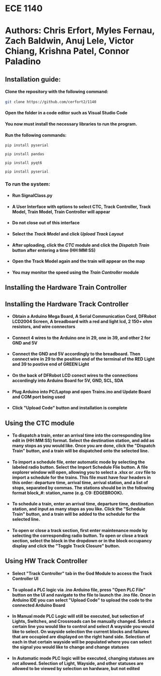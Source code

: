 # ECE 1140 
# Authors: Chris Erfort, Myles Fernau, Zach Baldwin, Anuj Lele, Victor Chiang, Krishna Patel, Connor Paladino


## Installation guide:


#### Clone the repository with the following command:
```bash
git clone https://github.com/cerfort2/1140
```

#### Open the folder in a code editor such as Visual Studio Code

#### You now must install the necessary libraries to run the program.
#### Run the following commands:

```bash
pip install pyserial
```
```bash
pip install pandas
```
```bash
pip install pyqt6
```
```bash
pip install pyserial
```

### To run the system:
- #### Run SignalClass.py
- #### A User Interface with options to select CTC, Track Controller, Track Model, Train Model, Train Controller will appear
- #### Do not close out of this interface
- #### Select the *Track Model* and click *Upload Track Layout*
- #### After uploading, click the *CTC* module and click the *Dispatch Train* button after entering a time (HH:MM:SS)
- #### Open the Track Model again and the train will appear on the map
- #### You may monitor the speed using the *Train Controller* module

## Installing the Hardware Train Controller

## Installing the Hardware Track Controller
- #### Obtain a Arduino Mega Board, A Serial Communication Cord, DFRobot LCD2004 Screen, A breadboard with a red and light lcd, 2 150+ ohm resistors, and wire connectors
- #### Connect 4 wires to the Arduino one in 29, one in 39, and other 2 for GND and 5V
- #### Connect the GND and 5V accordingly to the breadboard. Then connect wire in 29 to the positive end of the terminal of the RED Light and 39 to postive end of GREEN Light
- #### On the back of DFRobot LCD conect wires to the connections accordingly into Arduino Board for 5V, GND, SCL, SDA
- #### Plug Arduino into PC/Laptop and open Trains.ino and Update Board and COM port being used
- #### Click "Upload Code" button and installation is complete

## Using the CTC module
- #### To dispatch a train, enter an arrival time into the corresponding line edit in (HH:MM:SS) format. Select the destination station, and add as many stops as you would like. Once you are done, click the "Dispatch Train" button, and a train will be dispatched onto the selected line.
- #### To import a schedule file, enter automatic mode by selecting the labeled radio button. Select the Import Schedule Flie button. A file explorer window will open, allowing you to select a .xlsx or .csv file to import a schedule for the trains. This file must have four headers in this order: departure time, arrival time, arrival station, and a list of stops, separated by commas. The stations should be in the following format block_#: station_name (e.g. C9: EDGEBROOK).
- #### To schedule a train, enter an arrival time, departure time, destination station, and input as many stops as you like. Click the "Schedule Train" button, and a train will be added to the schedule for the selected line.
- #### To open or close a track section, first enter maintenance mode by selecting the corresponding radio button. To open or close a track section, select the block in the dropdown or in the block occupancy display and click the "Toggle Track Closure" button.


## Using HW Track Controller
- #### Select "Track Controller" tab in the God Module to access the Track Controller UI
- #### To upload a PLC logic via .ino Arduino file, press "Open PLC File" button on the UI and navigate to the file to launch the .ino file. Once in Arduino IDE you can select "Upload Code" to upload the code to the connected Arduino Board
- #### In Manual mode PLC Logic will still be executed, but selection of Lights, Switches, and Crossroads can be manually changed. Select a certain line you would like to control and select A wayside you would like to select. On wayside selection the current blocks and failures that are occupied are displayed on the right hand side. Selection of each in that certain wayside will be populated where you can select the signal you would like to change and change statuses
- #### In Automatic mode PLC logic will be executed, changing statuses are not allowed. Selection of Light, Wayside, and other statuses are allowed to be viewed by selection on hardware, but not edited
